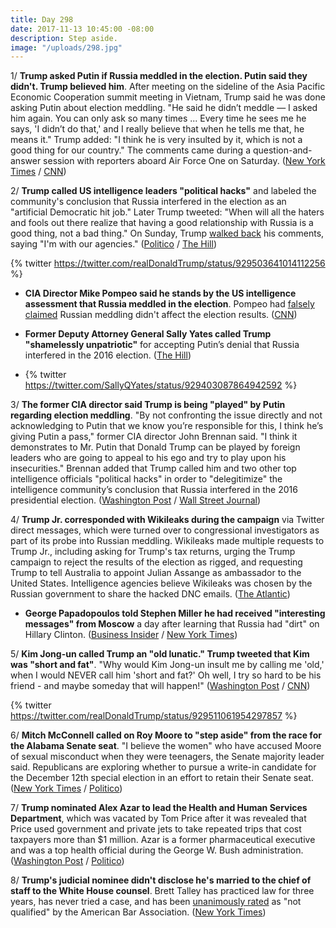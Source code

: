 ```yaml
---
title: Day 298
date: 2017-11-13 10:45:00 -08:00
description: Step aside.
image: "/uploads/298.jpg"
---
```


1/ **Trump asked Putin if Russia meddled in the election. Putin said they didn't. Trump believed him**. After meeting on the sideline of the Asia Pacific Economic Cooperation summit meeting in Vietnam, Trump said he was done asking Putin about election meddling. "He said he didn’t meddle — I asked him again. You can only ask so many times ... Every time he sees me he says, 'I didn’t do that,' and I really believe that when he tells me that, he means it." Trump added: "I think he is very insulted by it, which is not a good thing for our country." The comments came during a question-and-answer session with reporters aboard Air Force One on Saturday. ([New York Times](https://www.nytimes.com/2017/11/11/world/asia/trump-putin-election.html) / [CNN](http://www.cnn.com/2017/11/11/politics/president-donald-trump-vladimir-putin-election-meddling/index.html))

2/ **Trump called US intelligence leaders "political hacks"** and labeled the community's conclusion that Russia interfered in the election as an "artificial Democratic hit job." Later Trump tweeted: "When will all the haters and fools out there realize that having a good relationship with Russia is a good thing, not a bad thing." On Sunday, Trump [walked back](https://www.nbcnews.com/politics/white-house/trump-clarifies-comments-putin-says-i-m-u-s-intel-n819986) his comments, saying "I'm with our agencies." ([Politico](https://www.politico.com/story/2017/11/11/trump-russia-putin-people-will-die-244801) / [The Hill](http://thehill.com/homenews/administration/359894-trump-slams-former-us-intel-leaders-as-political-hacks))

{% twitter https://twitter.com/realDonaldTrump/status/929503641014112256 %}

* **CIA Director Mike Pompeo said he stands by the US intelligence assessment that Russia meddled in the election**. Pompeo had [falsely claimed](https://whatthefuckjusthappenedtoday.com/2017/10/19/day-273/#3-cia-director-mike-pompeo-falsely-c) Russian meddling didn't affect the election results. ([CNN](http://www.cnn.com/2017/11/11/politics/mike-pompeo-cia-donald-trump-white-house-russia-meddling/index.html))

* **Former Deputy Attorney General Sally Yates called Trump "shamelessly unpatriotic"** for accepting Putin’s denial that Russia interfered in the 2016 election. ([The Hill](http://thehill.com/blogs/blog-briefing-room/news/359923-sally-yates-trump-is-shamelessly-unpatriotic-for-russian))

* {% twitter https://twitter.com/SallyQYates/status/929403087864942592 %}

3/ **The former CIA director said Trump is being "played" by Putin regarding election meddling**. "By not confronting the issue directly and not acknowledging to Putin that we know you’re responsible for this, I think he’s giving Putin a pass," former CIA director John Brennan said. "I think it demonstrates to Mr. Putin that Donald Trump can be played by foreign leaders who are going to appeal to his ego and try to play upon his insecurities." Brennan added that Trump called him and two other top intelligence officials "political hacks" in order to "delegitimize" the intelligence community’s conclusion that Russia interfered in the 2016 presidential election. ([Washington Post](https://www.washingtonpost.com/news/post-politics/wp/2017/11/12/former-u-s-intelligence-officials-trump-being-played-by-putin/) / [Wall Street Journal](https://www.wsj.com/articles/former-cia-national-intelligence-heads-strike-back-at-trumps-political-hacks-comment-1510505732))

4/ **Trump Jr. corresponded with Wikileaks during the campaign** via Twitter direct messages, which were turned over to congressional investigators as part of its probe into Russian meddling. Wikileaks made multiple requests to Trump Jr., including asking for Trump's tax returns, urging the Trump campaign to reject the results of the election as rigged, and requesting Trump to tell Australia to appoint Julian Assange as ambassador to the United States. Intelligence agencies believe Wikileaks was chosen by the Russian government to share the hacked DNC emails. ([The Atlantic](https://www.theatlantic.com/politics/archive/2017/11/the-secret-correspondence-between-donald-trump-jr-and-wikileaks/545738/))

* **George Papadopoulos told Stephen Miller he had received "interesting messages" from Moscow** a day after learning that Russia had "dirt" on Hillary Clinton. ([Business Insider](http://www.businessinsider.com/george-papadopoulos-stephen-miller-trump-russia-clinton-2017-11) / [New York Times](https://www.nytimes.com/2017/11/10/us/russia-inquiry-trump.html))

5/ **Kim Jong-un called Trump an "old lunatic." Trump tweeted that Kim was "short and fat"**. "Why would Kim Jong-un insult me by calling me 'old,' when I would NEVER call him 'short and fat?' Oh well, I try so hard to be his friend - and maybe someday that will happen!" ([Washington Post](https://www.washingtonpost.com/news/worldviews/wp/2017/11/11/north-korean-insults-to-u-s-leaders-are-nothing-new-but-trumps-deeply-personal-reactions-are/) / [CNN](http://www.cnn.com/2017/11/11/politics/north-korea-trump-asia-trip/index.html))

{% twitter https://twitter.com/realDonaldTrump/status/929511061954297857 %}

6/ **Mitch McConnell called on Roy Moore to "step aside" from the race for the Alabama Senate seat**. "I believe the women" who have accused Moore of sexual misconduct when they were teenagers, the Senate majority leader said. Republicans are exploring whether to pursue a write-in candidate for the December 12th special election in an effort to retain their Senate seat. ([New York Times](https://www.nytimes.com/2017/11/13/us/politics/roy-moore-alabama-senate.html) / [Politico](https://www.politico.com/story/2017/11/13/mcconnell-i-believe-the-women-accusing-roy-moore-244840))

7/ **Trump nominated Alex Azar to lead the Health and Human Services Department**, which was vacated by Tom Price after it was revealed that Price used government and private jets to take repeated trips that cost taxpayers more than $1 million. Azar is a former pharmaceutical executive and was a top health official during the George W. Bush administration. ([Washington Post](https://www.washingtonpost.com/national/health-science/trump-picks-alex-azar-to-lead-the-health-and-human-services-department/2017/11/13/ad6a4e16-c408-11e7-84bc-5e285c7f4512_story.html) / [Politico](https://www.politico.com/story/2017/11/13/alex-azar-hhs-secretary-trump-244837))

8/ **Trump's judicial nominee didn't disclose he's married to the chief of staff to the White House counsel**. Brett Talley has practiced law for three years, has never tried a case, and has been [unanimously rated](https://whatthefuckjusthappenedtoday.com/2017/11/10/day-295/#7-the-senate-judiciary-committee-app) as "not qualified" by the American Bar Association. ([New York Times](https://www.nytimes.com/2017/11/13/us/politics/trump-judge-brett-talley-nomination.html))